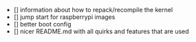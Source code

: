 - [] information about how to repack/recompile the kernel
- [] jump start for raspberrypi images
- [] better boot config
- [] nicer README.md with all quirks and features that are used
